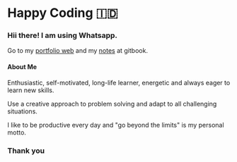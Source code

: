 # Happy Coding :indonesia:
### Hii there! I am using Whatsapp.
Go to my [portfolio web](https://bdrudin.github.io/) and my [notes](https://badrudin-docs.gitbook.io/notes) at gitbook.

#### **About Me**
Enthusiastic, self-motivated, long-life learner, energetic and always eager to learn new skills.

Use a creative approach to problem solving and adapt to all challenging situations.

I like to be productive every day and "go beyond the limits" is my personal motto.

### Thank you
